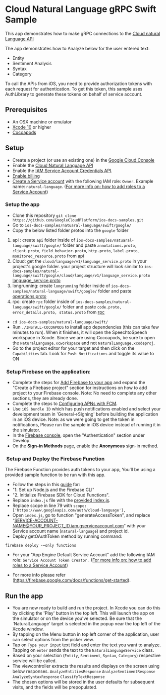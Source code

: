 # Cloud Natural Language gRPC Swift Sample

This app demonstrates how to make gRPC connections to the [Cloud natural Language API](https://cloud.google.com/natural-language/) 

The app demonstrates how to Analyze below for the user entered text:
- Entity
- Sentiment Analysis
- Syntax
- Category

To call the APIs from iOS, you need to provide authorization tokens with each request for authentication. To get this token, this sample uses AuthLibrary to generate these tokens on behalf of service account.

## Prerequisites

- An OSX machine or emulator
- [Xcode 10][xcode] or higher
- [Cocoapods][cocoapods] 

## Setup

- Create a project (or use an existing one) in the [Google Cloud Console][cloud-console]
- Enable the [Cloud Natural Language API](https://console.cloud.google.com/apis/library/language.googleapis.com)
- Enable the [IAM Service Account Credentials API](https://console.cloud.google.com/apis/library/iamcredentials.googleapis.com).
- [Enable billing][billing]
- [Create a Service account](https://cloud.google.com/iam/docs/creating-managing-service-accounts) with the following IAM role: `Owner`. Example name: `natural-language`. ([For more info on: how to add roles to a Service Account](https://cloud.google.com/iam/docs/granting-roles-to-service-accounts#granting_access_to_a_service_account_for_a_resource))


###  Setup the app
- Clone this repository `git clone https://github.com/GoogleCloudPlatform/ios-docs-samples.git` 
- Go to `ios-docs-samples/natuaral-language/swift/google/`
- Copy the below listed folder protos into the `google` folder
1. api : create `api` folder inside of `ios-docs-samples/natuaral-language/swift/google/` folder and paste `annotations.proto`, `client.proto`, `field_behavior.proto`,  `http.proto`, `label.proto`, `monitored_resource.proto` from [api](https://github.com/googleapis/googleapis/tree/master/google/api)
2. Cloud: get the `cloud/language/v1/language_service.proto` in your project's google folder. your project structure will look similar to `ios-docs-samples/natural-language/swift/google/cloud/language/v1/language_service.proto` [language_service.proto](https://github.com/googleapis/googleapis/blob/master/google/cloud/language/v1/language_service.proto)
3. longrunning:  create `longrunning` folder inside of `ios-docs-samples/natural-language/swift/google/` folder and paste [operations.proto](https://github.com/googleapis/googleapis/blob/master/google/longrunning/operations.proto)
4. rpc:  create `rpc` folder inside of `ios-docs-samples/natural-language/swift/google/` folder and paste `code.proto, error_details.proto, status.proto` from [rpc](https://github.com/googleapis/googleapis/tree/master/google/rpc)

- `cd ios-docs-samples/natural-language/swift/` 
- Run `./INSTALL-COCOAPODS` to install app dependencies (this can take few minutes to run). When it finishes, it will open the SpeechtoSpeech workspace in Xcode. Since we are using Cocoapods, be sure to open the `NaturalLanguage.xcworkspace` and not `NaturalLanguage.xcodeproj`.
- Go to the project editor for your target and then click on the `Capabilities` tab. Look for `Push Notifications` and toggle its value to ON

###  Setup Firebase on the application:

- Complete the steps for [Add Firebase to your app](https://firebase.google.com/docs/ios/setup#add_firebase_to_your_app) and expand the "Create a Firebase project" section for instructions on how to add project to your Firebase console. Note: No need to complete any other sections, they are already done. 
- Complete the steps to [Configuring APNs with FCM](https://firebase.google.com/docs/cloud-messaging/ios/certs).
- Use `iOS bundle ID` which has push notifications enabled and select your development team in 'General->Signing' before building the application in an iOS device.
Note: as we were going to get the token in notifications, Please run the sample in iOS device instead of running it in the simulator. 
- In the [Firebase console][Firebase], open the "Authentication" section under Develop.
- On the **Sign-in Methods** page, enable the **Anonymous** sign-in method.

###  Setup and Deploy the Firebase Function 
The Firebase Function provides auth tokens to your app, You'll be using a provided sample function to be run with this app.

- Follow the steps in this [guide](https://firebase.google.com/docs/functions/get-started) for: 
- "1. Set up Node.js and the Firebase CLI"
- "2. Initialize Firebase SDK for Cloud Functions". 
- Replace `index.js` file with the [provided index.js](https://github.com/GoogleCloudPlatform/nodejs-docs-samples/blob/master/functions/tokenservice/functions/index.js).
- Replace scope in line 79 with `scope: ['https://www.googleapis.com/auth/cloud-language'],`
- Open `index.js`, go to function "generateAccessToken", and replace “SERVICE-ACCOUNT-NAME@YOUR_PROJECT_ID.iam.gserviceaccount.com” with your Service account name (`natural-language`) and project id. 
- Deploy getOAuthToken method by running command:
```
firebase deploy -—only functions
```
- For your "App Engine Default Service Account" add the following IAM role: `Service Account Token Creator` . ([For more info on: how to add roles to a Service Account](https://cloud.google.com/iam/docs/granting-roles-to-service-accounts#granting_access_to_a_service_account_for_a_resource))

- For more info please refer (https://firebase.google.com/docs/functions/get-started).

## Run the app

- You are now ready to build and run the project. In Xcode you can do this by clicking the 'Play' button in the top left. This will launch the app on the simulator or on the device you've selected. Be sure that the 'NaturalLanguage' target is selected in the popup near the top left of the Xcode window. 
- By tapping on the Menu button in top left corner of the application, user can select options from the picker view.
- Tap on `Type your input` text field and enter the text you want to analyze. Tapping on `enter` sends the text to the `NaturalLanguageService` class.
- Based on your selection (`Entity`, `Sentiment`, `Syntax`, `Category`) respective service will be called. 
- The viewcontroller extracts the results and displays on the screen using below responses.
      `AnalyzeEntitiesResponse`
      `AnalyzeSentimentResponse`
      `AnalyzeSyntaxResponse`
      `ClassifyTextResponse`
- The chosen options will be stored in the user defaults for subsequent visits, and the fields will be prepopulated.


[cloud-console]: https://console.cloud.google.com
[git]: https://git-scm.com/
[xcode]: https://developer.apple.com/xcode/
[billing]: https://console.cloud.google.com/billing?project=_
[cocoapods]: https://cocoapods.org/
[Firebase]: https://console.firebase.google.com/

